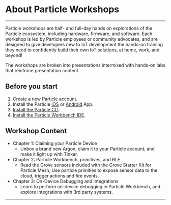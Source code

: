 # About Particle Workshops

---

Particle workshops are half- and full-day hands on explorations of the Particle ecosystem, including hardware, firmware, and software. Each workshop is led by Particle employees or community advocates, and are designed to give developers new to IoT development the hands-on training they need to confidently build their own IoT solutions, at home, work, and beyond!

The workshops are broken into presentations intermixed with hands-on labs that reinforce presentation content.

## Before you start

1.  Create a new [Particle account](https://login.particle.io/signup).
2.  Install the Particle [iOS](https://itunes.apple.com/us/app/particle-build-photon-electron/id991459054?ls=1&mt=8) or [Android](https://play.google.com/store/apps/details?id=io.particle.android.app) App.
3.  [Install the Particle CLI](https://docs.particle.io/guide/getting-started/connect/photon/#install-the-particle-cli).
4.  [Install the Particle Workbench IDE](https://www.particle.io/workbench/).

## Workshop Content

- Chapter 1: Claiming your Particle Device
  - Unbox a brand new Argon, claim it to your Particle account, and make it light up with Tinker.
- Chapter 2: Particle Workbench, primitives, and BLE
  - Read the Grove sensors included with the Grove Starter Kit for Particle Mesh, Use particle primities to expose sensor data to the cloud, trigger actions and fire events.
- Chapter 3: On-Device Debugging and integrations
  - Learn to perform on-device debugging in Particle Workbench, and explore integrations with 3rd party systems.

---
